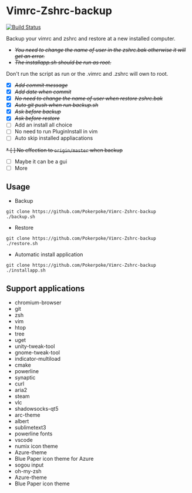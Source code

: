 # Vimrc-Zshrc-backup

[![Build Status](https://travis-ci.org/Pokerpoke/dotfiles.svg?branch=master)](https://travis-ci.org/Pokerpoke/dotfiles)

Backup your vimrc and zshrc and restore at a new installed computer.

* ~~*You need to change the name of user in the zshrc.bak otherwise it will get an error.*~~
* ~~*The installapp.sh should be run as root.*~~

Don't run the script as run or the .vimrc and .zshrc will own to root.

* [X] ~~*Add commit message*~~
* [X] ~~*Add date when commit*~~
* [X] ~~*No need to change the name of user when restore zshrc.bak*~~
* [X] ~~*Auto git push when run backup.sh*~~
* [X] ~~*Ask before backup*~~
* [X] ~~*Ask before restore*~~
* [ ] Add an install all choice
* [ ] No need to run PluginInstall in vim
* [ ] Auto skip installed appliacations

~~* [ ] No effection to `origin/master` when backup~~

* [ ] Maybe it can be a gui
* [ ] More

## Usage

* Backup

```shell
git clone https://github.com/Pokerpoke/Vimrc-Zshrc-backup
./backup.sh
```

* Restore

```shell
git clone https://github.com/Pokerpoke/Vimrc-Zshrc-backup
./restore.sh
```

* Automatic install application

```shell
git clone https://github.com/Pokerpoke/Vimrc-Zshrc-backup
./installapp.sh
```

## Support applications

* chromium-browser
* git
* zsh
* vim
* htop
* tree
* uget
* unity-tweak-tool
* gnome-tweak-tool
* indicator-multiload
* cmake
* powerline
* synaptic
* curl
* aria2
* steam
* vlc
* shadowsocks-qt5
* arc-theme
* albert
* sublimetext3
* powerline fonts
* vscode
* numix icon theme
* Azure-theme
* Blue Paper icon theme for Azure
* sogou input
* oh-my-zsh
* Azure-theme
* Blue Paper icon theme